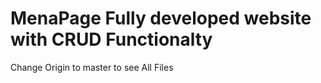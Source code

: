 # MenaPage Fully developed website with CRUD Functionalty 

Change Origin to master to see All Files 
